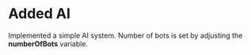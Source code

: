 # Added AI

Implemented a simple AI system.
Number of bots is set by adjusting the **numberOfBots** variable.
